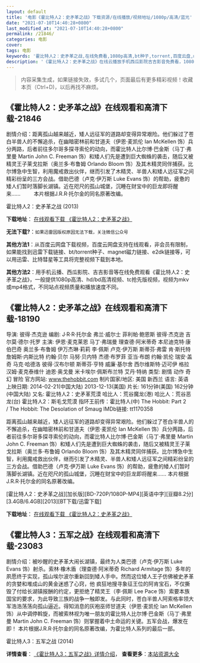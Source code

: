 ```yaml
---
layout: default
title: '电影《霍比特人2：史矛革之战》下载资源/在线播放/视频地址/1080p/高清/蓝光'
date: "2021-07-10T14:40:28+0800"
last_modified_at: "2021-07-10T14:40:28+0800"
permalink: /21846/
categories: 电影
cover:
tags: 电影
keywords: '霍比特人2：史矛革之战,在线免费看,1080p高清,bt种子,torrent,百度云盘,magnet,磁力链,迅雷下载资源'
description: '《霍比特人2：史矛革之战》在线云播放手机西瓜影院吉吉影音免费看，1080p高清bd/hd未删减完整版和tc抢先枪版，mkv/mp4格式，附带bt/torrent种子、magnet/磁力链、百度云盘、网盘资源迅雷下载链接'
---
```


>内容采集生成，如果链接失效，多试几个，页面最后有更多精彩视频！收藏本页（Ctrl+D)，以后再找不麻烦。


## 《霍比特人2：史矛革之战》在线观看和高清下载-21846

剧情介绍：距离孤山越来越近，矮人远征军的道路却变得异常艰险。他们躲过了苍白半兽人的不懈追杀，在幽暗密林前和甘道夫（伊恩·麦凯伦 Ian McKellen 饰）兵分两路，后者前往多尔哥多探寻索伦的动向，而霍比特人比尔博·巴金斯（马丁·弗里曼 Martin John C. Freeman 饰）和矮人们先是遭到巨大蜘蛛的袭击，随后又被精灵王子莱戈拉斯（奥兰多·布鲁姆 Orlando Bloom 饰）及其木精灵同伴捕获。比尔博急中生智，利用魔戒救出伙伴，继而引发了木精灵、半兽人和矮人远征军之间精彩纷呈的三方会战。借助巴德（卢克·伊万斯 Luke Evans 饰）的帮助，疲惫的矮人们暂时落脚长湖镇。近在咫尺的孤山城堡，沉睡在财宝中的巨龙即将醒来……  　　本片根据J.R.R·托尔金的同名原著改编。


霍比特人2：史矛革之战 (2013)

**下载地址**： [在线观看下载 《霍比特人2：史矛革之战》](https://www.btbtdy.me/btdy/dy898.html) 


**无法下载?**：`如果迅雷因版权原因无法下载，关注微信公众号 `

**其他方法1**：从百度云网盘下载视频，百度云网盘支持在线观看，非会员有限制，如果能找到迅雷下载链接、bt/torrent种子、magnet磁力链接、e2dk链接等，可以用迅雷、比特彗星等工具将完整视频下载到本地。

**其他方法2**：用手机云播、西瓜影院、吉吉影音等在线免费观看《霍比特人2：史矛革之战》，一般提供1080p高清、hd/bd高清视频、tc抢先版视频，视频为mkv或mp4格式，不同站点视频质量和播放速度不同。


## 《霍比特人2：史矛革之战》在线观看和高清下载-18190

导演: 彼得·杰克逊 编剧: J·R·R·托尔金 弗兰·威尔士 菲利帕·鲍恩斯 彼得·杰克逊 吉尔莫·德尔·托罗 主演: 伊恩·麦克莱恩 马丁·弗瑞曼 理查德·阿米蒂奇 本尼迪克特·康伯巴奇 奥兰多·布鲁姆 伊万杰琳·莉莉 李·佩斯 卢克·伊万斯 斯蒂芬·弗雷 肯·斯托特 詹姆斯·内斯比特 约翰·贝尔 马努·贝内特 杰德·布罗菲 亚当·布朗 约翰·凯伦 瑞安·盖奇 马克·哈德洛 彼得·汉布尔顿 斯蒂芬·亨特 威廉·基尔舍 西尔维斯特·迈可伊 格拉汉姆·麦克泰维什 迪恩·奥戈曼 米卡埃尔·佩斯布兰特 艾丹·特纳 类型: 剧情 动作 奇幻 冒险 官方网站: www.thehobbit.com 制片国家/地区: 美国 新西兰 语言: 英语 上映日期: 2014-02-21(中国大陆) 2013-12-13(美国) 片长: 161分钟(美国) 162分钟(中国大陆) 又名: 霍比特人2：史矛革荒漠 哈比人：荒谷魔龙(港) 哈比人：荒谷恶龙(台) 霍比特人2：斯毛戈荒漠 指环王前传：霍比特人(中) The Hobbit: Part 2 / The Hobbit: The Desolation of Smaug IMDb链接: tt1170358

距离孤山越来越近，矮人远征军的道路却变得异常艰险。他们躲过了苍白半兽人的不懈追杀，在幽暗密林前和甘道夫（伊恩·麦凯伦 Ian McKellen 饰）兵分两路，后者前往多尔哥多探寻索伦的动向，而霍比特人比尔博·巴金斯（马丁·弗里曼 Martin John C. Freeman 饰）和矮人们先是遭到巨大蜘蛛的袭击，随后又被精灵王子莱戈拉斯（奥兰多·布鲁姆 Orlando Bloom 饰）及其木精灵同伴捕获。比尔博急中生智，利用魔戒救出伙伴，继而引发了木精灵、半兽人和矮人远征军之间精彩纷呈的三方会战。借助巴德（卢克·伊万斯 Luke Evans 饰）的帮助，疲惫的矮人们暂时落脚长湖镇。近在咫尺的孤山城堡，沉睡在财宝中的巨龙即将醒来…… 本片根据J.R.R·托尔金的同名原著改编。


[霍比特人2：史矛革之战][加长版][BD-720P/1080P-MP4][英语中字][豆瓣8.2分][3.4GB/6.4GB][2013][BT下载/迅雷下载]

**下载地址**： [在线观看下载 《霍比特人2：史矛革之战》](https://www.btdx8.com/torrent/the_hobbit_2013.html) 


## 《霍比特人3：五军之战》在线观看和高清下载-23083

剧情介绍：被吵醒的史矛革大闹长湖镇，最终为人类巴德（卢克·伊万斯 Luke Evans 饰）射杀。索林·橡木盾（理查德·阿米蒂奇 Richard Armitage 饰）多年的夙愿终于实现，孤山埃尔波尔重新回到矮人手中。然而这位矮人王子仿佛被史矛革的贪婪和堆成山的黄金迷惑了心窍，他 疯狂地搜寻象征王位的阿肯宝石，不仅撕毁了付给长湖镇报酬的约定，更拒绝了精灵王（李·佩斯 Lee Pace 饰）索要本族国宝的要求，为此导致三族的战争一触即发。与此同时，苍白半兽人阿索格率领大军浩浩荡荡向孤山逼近。得知消息的灰袍巫师甘道夫（伊恩·麦凯伦 Ian McKellen 饰）从中调停斡旋，而被索林视为唯一朋友的霍比特人比尔博·巴金斯（马丁·弗里曼 Martin John C. Freeman 饰）则掌握着中土命运的关键。五军会战，爆发在即！ 本片根据J.R.R·托尔金的同名原著改编，为霍比特人系列的最后一部。


霍比特人3：五军之战 (2014)

**详情查看**： [《霍比特人3：五军之战》详情介绍](/movie/23083/)， **查看更多**：[本站资源大全](/movie/t/all/)

